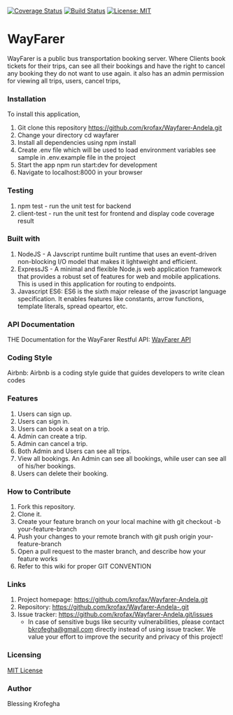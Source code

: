 [![Coverage Status](https://coveralls.io/repos/github/krofax/Wayfarer-Andela/badge.svg?branch=master)](https://coveralls.io/github/krofax/Wayfarer-Andela?branch=master)
[![Build Status](https://travis-ci.org/krofax/Wayfarer-Andela.svg?branch=master)](https://travis-ci.org/krofax/Wayfarer-Andela)
[![License: MIT](https://img.shields.io/badge/License-MIT-green.svg)](https://opensource.org/licenses/MIT)

# WayFarer
 WayFarer is a public bus transportation booking server. Where Clients book tickets for their trips, can see all their bookings and have the right to cancel any booking they do not want to use again. it also has an admin permission for viewing all trips, users, cancel trips,

### Installation
To install this application,

  1. Git clone this repository https://github.com/krofax/Wayfarer-Andela.git
  2. Change your directory cd wayfarer
  3. Install all dependencies using npm install
  4. Create .env file which will be used to load environment variables see sample in .env.example file in the project
  5. Start the app npm run start:dev for development
  6. Navigate to localhost:8000 in your browser

### Testing

  1. npm test - run the unit test for backend
  2. client-test - run the unit test for frontend and display code coverage result

### Built with

  1. NodeJS - A Javscript runtime built runtime that uses an event-driven non-blocking I/O model that makes it lightweight and efficient.
  2. ExpressJS - A minimal and flexible Node.js web application framework that provides a robust set of features for web and mobile applications. This is used in this application for routing to endpoints.
  3. Javascript ES6: ES6 is the sixth major release of the javascript language specification. It enables features like constants, arrow functions, template literals, spread opeartor, etc.

### API Documentation

  THE Documentation for the WayFarer Restful API: [WayFarer API](https://app.swaggerhub.com/apis/krofax-7/wayfarer/1.0) 

### Coding Style

  Airbnb: Airbnb is a coding style guide that guides developers to write clean codes   

### Features

   1. Users can sign up.
   2. Users can sign in.
   3. Users can book a seat on a trip. 
   4. Admin can create a trip.
   5. Admin can cancel a trip.
   6. Both Admin and Users can see all trips.
   7. View all bookings. An Admin can see all bookings, while user can see all of his/her
      bookings.
   8. Users can delete their booking.
   


### How to Contribute

  1. Fork this repository.
  2. Clone it.
  3. Create your feature branch on your local machine with git checkout -b your-feature-branch
  4. Push your changes to your remote branch with git push origin your-feature-branch
  5. Open a pull request to the master branch, and describe how your feature works
  6. Refer to this wiki for proper GIT CONVENTION  

### Links

  1. Project homepage: https://github.com/krofax/Wayfarer-Andela.git
  2. Repository: https://github.com/krofax/Wayfarer-Andela-.git
  3. Issue tracker: https://github.com/krofax/Wayfarer-Andela.git/issues
        * In case of sensitive bugs like security vulnerabilities, please contact bkrofegha@gmail.com directly instead of using issue tracker. We value your effort to improve the security and privacy of this project!  

### Licensing

  [MIT License](https://github.com/krofax/Wayfarer-Andela-LICENSE) 

### Author

   Blessing Krofegha             